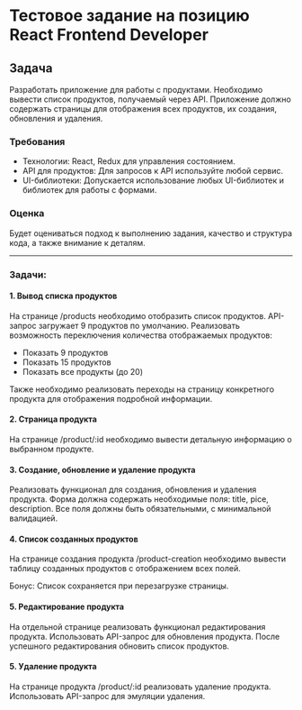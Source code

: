 # Тестовое задание на позицию React Frontend Developer

## Задача

Разработать приложение для работы с продуктами. Необходимо вывести список продуктов, получаемый через API. Приложение должно содержать страницы для отображения всех продуктов, их создания, обновления и удаления.

### Требования

- Технологии: React, Redux для управления состоянием.
- API для продуктов: Для запросов к API используйте любой сервис.
- UI-библиотеки: Допускается использование любых UI-библиотек и библиотек для работы с формами.

### Оценка

Будет оцениваться подход к выполнению задания, качество и структура кода, а также внимание к деталям.

___

### Задачи:

#### 1. **Вывод списка продуктов**

На странице /products необходимо отобразить список продуктов. API-запрос загружает 9 продуктов по умолчанию. Реализовать возможность переключения количества отображаемых продуктов:

- Показать 9 продуктов
- Показать 15 продуктов
- Показать все продукты (до 20)

Также необходимо реализовать переходы на страницу конкретного продукта для отображения подробной информации.

#### 2. **Страница продукта**

На странице /product/:id необходимо вывести детальную информацию о выбранном продукте.

#### 3. **Создание, обновление и удаление продукта**

Реализовать функционал для создания, обновления и удаления продукта. Форма должна содержать необходимые поля: title, pice, description.
Все поля должны быть обязательными, с минимальной валидацией.

#### 4. **Список созданных продуктов**

На странице создания продукта /product-creation необходимо вывести таблицу созданных продуктов с отображением всех полей.

Бонус: Список сохраняется при перезагрузке страницы.

#### 5. **Редактирование продукта**

На отдельной странице реализовать функционал редактирования продукта. Использовать API-запрос для обновления продукта. После успешного редактирования обновить список продуктов.

#### 5. **Удаление продукта**

На странице продукта /product/:id реализовать удаление продукта. Использовать API-запрос для эмуляции удаления.
 


